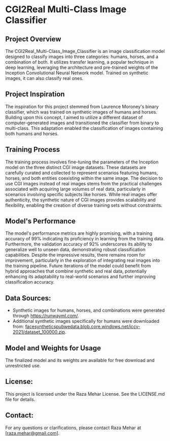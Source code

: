 # CGI2Real Multi-Class Image Classifier

## Project Overview
The CGI2Real_Multi-Class_Image_Classifier is an image classification model designed to classify images into three categories: humans, horses, and a combination of both. It utilizes transfer learning, a popular technique in deep learning, leveraging the architecture and pre-trained weights of the Inception Convolutional Neural Network model. Trained on synthetic images, it can also classify real ones.

## Project Inspiration
The inspiration for this project stemmed from Laurence Moroney's binary classifier, which was trained on synthetic images of humans and horses. Building upon this concept, I aimed to utilize a different dataset of computer-generated images and transitioned the classifier from binary to multi-class. This adaptation enabled the classification of images containing both humans and horses.

## Training Process
The training process involves fine-tuning the parameters of the Inception model on the three distinct CGI image datasets. These datasets are carefully curated and collected to represent scenarios featuring humans, horses, and both entities coexisting within the same image. The decision to use CGI images instead of real images stems from the practical challenges associated with acquiring large volumes of real data, particularly in scenarios involving specific subjects like horses. While real images offer authenticity, the synthetic nature of CGI images provides scalability and flexibility, enabling the creation of diverse training sets without constraints.

## Model's Performance
The model's performance metrics are highly promising, with a training accuracy of 99% indicating its proficiency in learning from the training data. Furthermore, the validation accuracy of 92% underscores its ability to generalize well to unseen data, demonstrating robust classification capabilities. Despite the impressive results, there remains room for improvement, particularly in the exploration of integrating real images into the training pipeline. Future iterations of the model could benefit from hybrid approaches that combine synthetic and real data, potentially enhancing its adaptability to real-world scenarios and further improving classification accuracy.

## Data Sources:
- Synthetic images for humans, horses, and combinations were generated through https://runwayml.com/.
- Additional synthetic images specifically for humans were downloaded from: [facesyntheticspubwedata.blob.core.windows.net/iccv-2021/dataset_100000.zip](https://facesyntheticspubwedata.blob.core.windows.net/iccv-2021/dataset_1000.zip).

## Model and Weights for Usage
The finalized model and its weights are available for free download and unrestricted use.

## License:
This project is licensed under the Raza Mehar License. See the LICENSE.md file for details.

## Contact:
For any questions or clarifications, please contact Raza Mehar at [raza.mehar@gmail.com].
